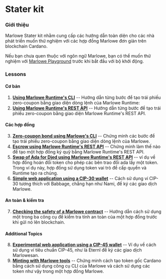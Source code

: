 # Stater kit

### Giới thiệu[​](https://docs.marlowe.iohk.io/docs/getting-started/marlowe-starter-kit#introduction) <a href="#introduction" id="introduction"></a>

Marlowe Stater kit nhằm cung cấp các hướng dẫn toàn diện cho các nhà phát triển muốn thử nghiệm với các hợp đồng Marlowe đơn giản trên blockchain Cardano.&#x20;

Nếu bạn chưa quen thuộc với ngôn ngữ Marlowe, bạn có thể muốn thử nghiệm với [Marlowe Playground](https://playground.marlowe-lang.org/#/) trước khi bắt đầu với bộ khởi động.

### Lessons[​](https://docs.marlowe.iohk.io/docs/getting-started/marlowe-starter-kit#lessons) <a href="#lessons" id="lessons"></a>

#### Cơ bản <a href="#basic-operations" id="basic-operations"></a>

1. [**Using Marlowe Runtime's CLI**](https://github.com/input-output-hk/marlowe-starter-kit/blob/main/lessons/01-runtime-cli/01-runtime-cli.ipynb) -- Hướng dẫn từng bước để tạo trái phiếu zero-coupon bằng giao diện dòng lệnh của Marlowe Runtime:
2. [**Using Marlowe Runtime's REST API**](https://github.com/input-output-hk/marlowe-starter-kit/blob/main/lessons/02-runtime-rest/02-runtime-rest.ipynb) -- Hướng dẫn từng bước để tạo trái phiếu zero-coupon bằng giao diện Marlowe Runtime's REST API.

#### Các hợp đồng[​](https://docs.marlowe.iohk.io/docs/getting-started/marlowe-starter-kit#contracts) <a href="#contracts" id="contracts"></a>

3. [**Zero-coupon bond using Marlowe's CLI**](https://github.com/input-output-hk/marlowe-starter-kit/blob/main/lessons/03-marlowe-cli/03-marlowe-cli.ipynb) -- Chứng minh các bước để tạo trái phiếu zero-coupon bằng giao diện dòng lệnh của Marlowe.
4. [**Escrow using Marlowe Runtime's REST API**](https://github.com/input-output-hk/marlowe-starter-kit/blob/main/lessons/04-escrow-rest/04-escrow-rest.ipynb) -- Chứng minh làm thế nào để tạo một hợp đồng ký quỹ bằng Marlowe Runtime's REST API.
5. [**Swap of Ada for Djed using Marlowe Runtime's REST API**](https://github.com/input-output-hk/marlowe-starter-kit/blob/main/lessons/05-swap-rest/05-swap-rest.ipynb) -- ví dụ về hợp đồng hoán đổi token cho phép các bên trao đổi ada lấy một token. Trong ví dụ này, hợp đồng sử dụng token vai trò để cấp quyền và Runtime tạo ra chúng.
6. [**Simple web application using a CIP-30 wallet**](https://github.com/input-output-hk/marlowe-starter-kit/tree/main/lessons/06-cip30#example-of-using-marlowe-runtime-with-a-cip30-wallet) -- Cách sử dụng ví CIP-30 tương thích với Babbage, chẳng hạn như Nami, để ký các giao dịch Marlowe.

#### An toàn & kiểm tra[​](https://docs.marlowe.iohk.io/docs/getting-started/marlowe-starter-kit#safety--testing) <a href="#safety--testing" id="safety--testing"></a>

7. [**Checking the safety of a Marlowe contract**](https://github.com/input-output-hk/marlowe-starter-kit/blob/main/lessons/07-safety/07-safety.ipynb) -- Hướng dẫn cách sử dụng một trong ba công cụ để kiểm tra tính an toàn của một hợp đồng trước khi gửi nó lên blockchain.

#### Additional Topics[​](https://docs.marlowe.iohk.io/docs/getting-started/marlowe-starter-kit#additional-topics) <a href="#additional-topics" id="additional-topics"></a>

8. [**Experimental web application using a CIP-45 wallet**](https://github.com/input-output-hk/marlowe-starter-kit/tree/main/lessons/08-cip45) -- Ví dụ về cách sử dụng ví tiêu chuẩn CIP-45, như là Eternl để ký các giao dịch Marlowesan.
9. [**Minting with Marlowe tools**](https://github.com/input-output-hk/marlowe-starter-kit/blob/main/lessons/09-minting/09-minting.ipynb) -- Chứng minh cách tạo token gốc Cardano bằng cách sử dụng công cụ CLI của Marlowe và cách sử dụng các token như vậy trong một hợp đồng Marlowe.
